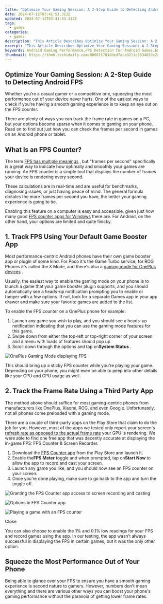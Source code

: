 ```yaml
---
title: "Optimize Your Gaming Session: A 2-Step Guide to Detecting Android FPS"
date: 2024-07-12T03:41:53.313Z
updated: 2024-07-13T03:41:53.313Z
tags:
  - games
categories:
  - games
description: "This Article Describes Optimize Your Gaming Session: A 2-Step Guide to Detecting Android FPS"
excerpt: "This Article Describes Optimize Your Gaming Session: A 2-Step Guide to Detecting Android FPS"
keywords: Android Gaming Performance,FPS Detection for Android Games,Enhancing Mobile Gameplay on Android,Gaming Optimization for Android Users,Increase Android Game Responsiveness,Android FPS Improvement Techniques,Maximizing Smoothness in Android Gaming
thumbnail: https://thmb.techidaily.com/800871781dded7ace3211c5534653c24a5267e768de909ec1df6dcfa19126cf1.jpg
---
```


## Optimize Your Gaming Session: A 2-Step Guide to Detecting Android FPS

 Whether you're a casual gamer or a competitive one, squeezing the most performance out of your device never hurts. One of the easiest ways to check if you're having a smooth gaming experience is to keep an eye out on the FPS counter.

 There are plenty of ways you can track the frame rate in games on a PC, but your options become sparse when it comes to gaming on your phone. Read on to find out just how you can check the frames per second in games on an Android phone or tablet.

## What Is an FPS Counter?

 The term [FPS has multiple meanings](https://www.makeuseof.com/video-games-fps-meaning/) , but "frames per second" specifically is a great way to indicate how optimally and smoothly your games are running. An FPS counter is a simple tool that displays the number of frames your device is rendering every second.

 These calculations are in real-time and are useful for benchmarks, diagnosing issues, or just having peace of mind. The general formula dictates the more frames per second you have, the better your gaming experience is going to be.

 Enabling this feature on a computer is easy and accessible, given just how many good [FPS counter apps for Windows](https://www.makeuseof.com/fps-counter-apps-windows-11/) there are. For Android, on the other hand, your options are limited and quite finicky.

## 1\. Track FPS Using Your Default Game Booster App

 Most performance-centric Android phones have their own game booster app or plugin of some kind. For Poco it's the Game Turbo service, for ROG Phones it's called the X Mode, and there's also a [gaming mode for OnePlus devices](https://www.makeuseof.com/how-to-use-gaming-mode-on-oneplus-phones/) .

 Usually, the easiest way to enable the gaming mode on your phone is to launch a game that your game booster plugin supports, and you should automatically see a heads-up notification prompting you to enable or tamper with a few options. If not, look for a separate Games app in your app drawer and make sure your favorite games are added to the list.

To enable the FPS counter on a OnePlus phone for example:

1. Launch any game you wish to play, and you should see a heads-up notification indicating that you can use the gaming mode features for this game.
2. Swipe down from either the top-left or top-right corner of your screen and a menu with loads of features should pop up.
3. Scroll down through the options and tap on**System Status** .

![OnePlus Gaming Mode displaying FPS](https://static1.makeuseofimages.com/wordpress/wp-content/uploads/2023/07/fps-counter-on-android-1a.jpg)

 This should bring up a sticky FPS counter while you're playing your game. Depending on your phone, you might even be able to peep into other details like your CPU and GPU usage as well.

## 2\. Track the Frame Rate Using a Third Party App

 The method above should suffice for most gaming-centric phones from manufacturers like OnePlus, Xiaomi, ROG, and even Google. Unfortunately, not all phones come preloaded with a gaming mode.

 There are a couple of third-party apps on the Play Store that claim to do the job for you. However, most of the apps we tested only report your screen's [refresh rate as opposed to the actual frame rate](https://www.makeuseof.com/frame-rate-vs-refresh-rate-difference/) your GPU is rendering. We were able to find one free app that was decently accurate at displaying the in-game FPS: FPS Counter & Screen Recorder.

1. Download the [FPS Counter app](https://www.anrdoezrs.net/links/7251228/type/dlg/sid/UUmuoUeUpU2028195/https://play.google.com/store/apps/details?id=com.running.fpsmeter) from the Play Store and launch it.
2. Enable the**FPS Meter** toggle and when prompted, tap on**Start Now** to allow the app to record and cast your screen.
3. Launch any game you like, and you should now see an FPS counter on your screen.
4. Once you're done playing, make sure to go back to the app and turn the toggle off.

![Granting the FPS Counter app access to screen recording and casting](https://static1.makeuseofimages.com/wordpress/wp-content/uploads/2023/07/fps-counter-on-android-2a.jpg)

![Options in FPS Counter app](https://static1.makeuseofimages.com/wordpress/wp-content/uploads/2023/07/fps-counter-on-android-2b.jpg)

![Playing a game with an FPS counter](https://static1.makeuseofimages.com/wordpress/wp-content/uploads/2023/07/fps-counter-on-android-2c.jpg)

Close

 You can also choose to enable the 1% and 0.1% low readings for your FPS and record games using the app. In our testing, the app wasn't always successful in displaying the FPS in certain games, but it was the only other option.

## Squeeze the Most Performance Out of Your Phone

 Being able to glance over your FPS to ensure you have a smooth gaming experience is second nature to gamers. However, numbers don't mean everything and there are various other ways you can boost your phone's gaming performance without the paranoia of getting lower frame rates.


<ins class="adsbygoogle"
     style="display:block"
     data-ad-format="autorelaxed"
     data-ad-client="ca-pub-7571918770474297"
     data-ad-slot="1223367746"></ins>



<ins class="adsbygoogle"
     style="display:block"
     data-ad-client="ca-pub-7571918770474297"
     data-ad-slot="8358498916"
     data-ad-format="auto"
     data-full-width-responsive="true"></ins>





